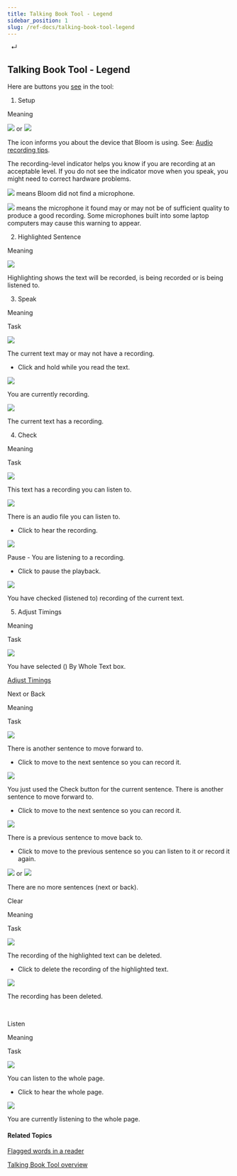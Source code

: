 ```yaml
---
title: Talking Book Tool - Legend
sidebar_position: 1
slug: /ref-docs/talking-book-tool-legend
---
```


  ↵

## Talking Book Tool - Legend

Here are buttons you [see](Show_the_Talking_Book_Tool.md) in the tool:

 

1) Setup

Meaning

![](/ref-docs-assets/images/Tasks/Edit_tasks/Record_Audio/RecordingLevel.png) or ![](/ref-docs-assets/images/Tasks/Edit_tasks/Record_Audio/RecordingLevelHeadSet.png)

The icon informs you about the device that Bloom is using. See: [Audio recording tips](Recording_tips.md).

The recording-level indicator helps you know if you are recording at an acceptable level. If you do not see the indicator move when you speak, you might need to correct hardware problems.

![](/ref-docs-assets/images/Tasks/Edit_tasks/Record_Audio/MicProblem.png) means Bloom did not find a microphone.

![](/ref-docs-assets/images/Tasks/Edit_tasks/Record_Audio/MicProblemLaptop.png) means the microphone it found may or may not be of sufficient quality to produce a good recording. Some microphones built into some laptop computers may cause this warning to appear.

 

2) Highlighted Sentence

Meaning

![](/ref-docs-assets/images/Tasks/Edit_tasks/Record_Audio/HighlightedSentence.png)

Highlighting shows the text will be recorded, is being recorded or is being listened to.

  

3) Speak

Meaning

Task

![](/ref-docs-assets/images/Tasks/Edit_tasks/Record_Audio/RecButtonNoAudio.png)

The current text may or may not have a recording.

-   Click and hold while you read the text.
    

![](/ref-docs-assets/images/Tasks/Edit_tasks/Record_Audio/RecButtonRecording.png)

You are currently recording.

![](/ref-docs-assets/images/Tasks/Edit_tasks/Record_Audio/RecButtonRecorded.png)

The current text has a recording.

  

4) Check

Meaning

Task

![](/ref-docs-assets/images/Tasks/Edit_tasks/Record_Audio/CheckedAudio.png)

  
This text has a recording you can listen to.

![](/ref-docs-assets/images/Tasks/Edit_tasks/Record_Audio/CheckableAudio.png)

  
There is an audio file you can listen to.

-   Click to hear the recording.
    

![](/ref-docs-assets/images/Tasks/Edit_tasks/Record_Audio/PauseAudio.png)

Pause - You are listening to a recording.

-   Click to pause the playback.
    

![](/ref-docs-assets/images/Tasks/Edit_tasks/Record_Audio/CheckedAudio.png)

You have checked (listened to) recording of the current text.

  

5) Adjust Timings

Meaning

Task

![](/ref-docs-assets/images/Tasks/Edit_tasks/Record_Audio/AdjustTiming_button.png)

You have selected () By Whole Text box.

[Adjust Timings](Adjust_Timings.md)

  

Next or Back

Meaning

Task

![](/ref-docs-assets/images/Tasks/Edit_tasks/Record_Audio/Next_Arrow.png)

There is another sentence to move forward to.

-   Click to move to the next sentence so you can record it.
    

![](/ref-docs-assets/images/Tasks/Edit_tasks/Record_Audio/NextArrowWith_Audio.png)

You just used the Check button for the current sentence. There is another sentence to move forward to.

-   Click to move to the next sentence so you can record it.

  
![](/ref-docs-assets/images/Tasks/Edit_tasks/Record_Audio/PreviousSentence.png)

  
There is a previous sentence to move back to.

-   Click to move to the previous sentence so you can listen to it or record it again.
    

![](/ref-docs-assets/images/Tasks/Edit_tasks/Record_Audio/NoNext.png) or ![](/ref-docs-assets/images/Tasks/Edit_tasks/Record_Audio/NoPrevious.png)

  
There are no more sentences (next or back).

  

Clear

Meaning

Task

![](/ref-docs-assets/images/Tasks/Edit_tasks/Record_Audio/ClearButton.png)

The recording of the highlighted text can be deleted.

-   Click to delete the recording of the highlighted text.
    

![](/ref-docs-assets/images/Tasks/Edit_tasks/Record_Audio/ClearedButton.png)

The recording has been deleted.

 

  

Listen

Meaning

Task

![](/ref-docs-assets/images/Tasks/Edit_tasks/Record_Audio/ListenToWholePage.png)

You can listen to the whole page.

-   Click to hear the whole page.
    

![](/ref-docs-assets/images/Tasks/Edit_tasks/Record_Audio/ListeningToWholePage.png)

You are currently listening to the whole page.

#### Related Topics

[Flagged words in a reader](../../../Concepts/Flagged_words_in_reader.md)

[Talking Book Tool overview](Talking_Book_Tool_overview.md)